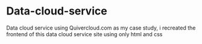 # Data-cloud-service
Data cloud service using Quivercloud.com as my case study, i recreated the frontend of this data cloud service site using only html and css
